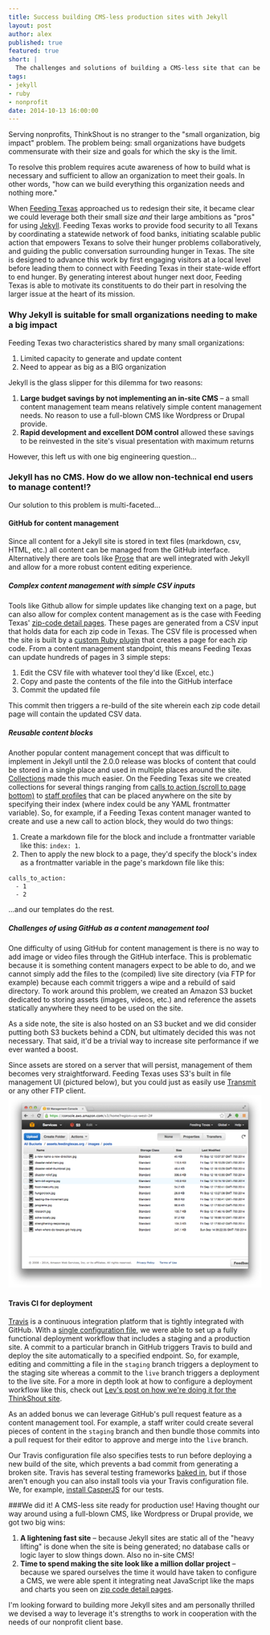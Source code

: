 ```yaml
---
title: Success building CMS-less production sites with Jekyll
layout: post
author: alex
published: true
featured: true
short: |
  The challenges and solutions of building a CMS-less site that can be managed by the layman.
tags:
- jekyll
- ruby
- nonprofit
date: 2014-10-13 16:00:00
---
```

Serving nonprofits, ThinkShout is no stranger to the "small organization, big impact" problem. The problem being: small organizations have budgets commensurate with their size and goals for which the sky is the limit.

To resolve this problem requires acute awareness of how to build what is necessary and sufficient to allow an organization to meet their goals. In other words, "how can we build everything this organization needs and nothing more."

When [Feeding Texas](http://www.feedingtexas.org/) approached us to redesign their site, it became clear we could leverage both their small size _and_ their large ambitions as "pros" for using [Jekyll](http://jekyllrb.com/). Feeding Texas works to provide food security to all Texans by coordinating a statewide network of food banks, initiating scalable public action that empowers Texans to solve their hunger problems collaboratively, and guiding the public conversation surrounding hunger in Texas. The site is designed to advance this work by first engaging visitors at a local level before leading them to connect with Feeding Texas in their state-wide effort to end hunger. By generating interest about hunger next door, Feeding Texas is able to motivate its constituents to do their part in resolving the larger issue at the heart of its mission.

### Why Jekyll is suitable for small organizations needing to make a big impact
Feeding Texas two characteristics shared by many small organizations:

1. Limited capacity to generate and update content
2. Need to appear as big as a BIG organization

Jekyll is the glass slipper for this dilemma for two reasons:

1. **Large budget savings by not implementing an in-site CMS** – a small content management team means relatively simple content management needs. No reason to use a full-blown CMS like Wordpress or Drupal provide.
2. **Rapid development and excellent DOM control** allowed these savings to be reinvested in the site's visual presentation with maximum returns

However, this left us with one big engineering question...

### Jekyll has no CMS. How do we allow non-technical end users to manage content!?

Our solution to this problem is multi-faceted...

#### GitHub for content management

Since all content for a Jekyll site is stored in text files (markdown, csv, HTML, etc.) all content can be managed from the GitHub interface. Alternatively there are tools like [Prose](prose.io) that are well integrated with Jekyll and allow for a more robust content editing experience.

##### Complex content management with simple CSV inputs
Tools like Github allow for simple updates like changing text on a page, but can also allow for complex content management as is the case with Feeding Texas' [zip-code detail pages](http://www.feedingtexas.org/zip/78056/). These pages are generated from a CSV input that holds data for each zip code in Texas. The CSV file is processed when the site is built by a [custom Ruby plugin](https://github.com/thinkshout/feeding-texas/blob/master/_plugins/csv_to_page.rb) that creates a page for each zip code. From a content management standpoint, this means Feeding Texas can update hundreds of pages in 3 simple steps:

1. Edit the CSV file with whatever tool they'd like (Excel, etc.)
2. Copy and paste the contents of the file into the GitHub interface
3. Commit the updated file

This commit then triggers a re-build of the site wherein each zip code detail page will contain the updated CSV data.

##### Reusable content blocks

Another popular content management concept that was difficult to implement in Jekyll until the 2.0.0 release was blocks of content that could be stored in a single place and used in multiple places around the site. [Collections](http://jekyllrb.com/docs/collections/) made this much easier. On the Feeding Texas site we created collections for several things ranging from [calls to action (scroll to page bottom)](http://www.feedingtexas.org/learn/communities/hunger-atlas/) to [staff profiles](http://www.feedingtexas.org/about/staff/) that can be placed anywhere on the site by specifying their index (where index could be any YAML frontmatter variable). So, for example, if a Feeding Texas content manager wanted to create and use a new call to action block, they would do two things:

1. Create a markdown file for the block and include a frontmatter variable like this: ```index: 1```.
2. Then to apply the new block to a page, they'd specify the block's index as a frontmatter variable in the page's markdown file like this: 

```
calls_to_action:
  - 1
  - 2
```
...and our templates do the rest.

##### Challenges of using GitHub as a content management tool
One difficulty of using GitHub for content management is there is no way to add image or video files through the GitHub interface. This is problematic because it is something content managers expect to be able to do, and we cannot simply add the files to the (compiled) live site directory (via FTP for example) because each commit triggers a wipe and a rebuild of said directory. To work around this problem, we created an Amazon S3 bucket dedicated to storing assets (images, videos, etc.) and reference the assets statically anywhere they need to be used on the site.

As a side note, the site is also hosted on an S3 bucket and we did consider putting both S3 buckets behind a CDN, but ultimately decided this was not necessary. That said, it'd be a trivial way to increase site performance if we ever wanted a boost.

Since assets are stored on a server that will persist, management of them becomes very straightforward. Feeding Texas uses S3's built in file management UI (pictured below), but you could just as easily use [Transmit](http://panic.com/transmit/) or any other FTP client.
![S3 file management UI](/assets/images/blog/amazon-s3-file-mgmt-ui.png)

#### Travis CI for deployment
[Travis](https://travis-ci.com) is a continuous integration platform that is tightly integrated with GitHub. With a [single configuration file](https://github.com/thinkshout/feeding-texas/blob/master/.travis.yml), we were able to set up a fully functional deployment workflow that includes a staging and a production site. A commit to a particular branch in GitHub triggers Travis to build and deploy the site automatically to a specified endpoint. So, for example, editing and committing a file in the ```staging``` branch triggers a deployment to the staging site whereas a commit to the ```live``` branch triggers a deployment to the live site. For a more in depth look at how to configure a deployment workflow like this, check out [Lev's post on how we're doing it for the ThinkShout site](http://thinkshout.com/blog/2014/08/deployment-workflow-travis-jekyll-travis-s3/).

As an added bonus we can leverage GitHub's pull request feature as a content management tool. For example, a staff writer could create several pieces of content in the ```staging``` branch and then bundle those commits into a pull request for their editor to approve and merge into the ```live``` branch.

Our Travis configuration file also specifies tests to run before deploying a new build of the site, which prevents a bad commit from generating a broken site. Travis has several testing frameworks [baked in](http://docs.travis-ci.com/user/gui-and-headless-browsers/), but if those aren't enough you can also install tools via your Travis configuration file. We, for example, [install CasperJS](https://github.com/thinkshout/feeding-texas/blob/master/.travis.yml#L7) for our tests.

###We did it! A CMS-less site ready for production use!
Having thought our way around using a full-blown CMS, like Wordpress or Drupal provide, we got two big wins:

1. **A lightening fast site** – because Jekyll sites are static all of the "heavy lifting" is done when the site is being generated; no database calls or logic layer to slow things down. Also no in-site CMS!
2. **Time to spend making the site look like a million dollar project** – because we spared ourselves the time it would have taken to configure a CMS, we were able spent it integrating neat JavaScript like the maps and charts you seen on [zip code detail pages](http://www.feedingtexas.org/zip/78056/).

I'm looking forward to building more Jekyll sites and am personally thrilled we devised a way to leverage it's strengths to work in cooperation with the needs of our nonprofit client base.